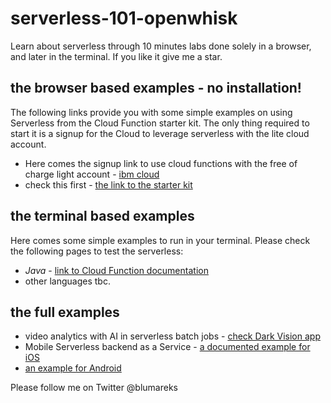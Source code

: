 # serverless-101-openwhisk
Learn about serverless through 10 minutes labs done solely in a browser, and later in the terminal. If you like it give me a star.

## the browser based examples - no installation!

The following links provide you with some simple examples on using Serverless from the Cloud Function starter kit. The only thing required to start it is a signup for the Cloud to leverage serverless with the lite cloud account. 

- Here comes the signup link to use cloud functions with the free of charge light account - [ibm cloud](https://ibm.biz/BdY7jj)
- check this first - [the link to the starter kit](https://console.bluemix.net/openwhisk)


## the terminal based examples

Here comes some simple examples to run in your terminal. Please check the following pages to test the serverless:

- *Java* - [link to Cloud Function documentation](https://console.bluemix.net/docs/openwhisk/openwhisk_actions.html#creating-java-actions)
- other languages tbc.

## the full examples

- video analytics with AI in serverless batch jobs - [check Dark Vision app](https://github.com/IBM-Cloud/openwhisk-darkvisionapp)
- Mobile Serverless backend as a Service - [a documented example for iOS](https://console.bluemix.net/docs/tutorials/serverless-mobile-backend.html#mobile-application-with-a-serverless-backend)
- [an example for Android](https://github.com/IBM-Cloud/serverless-followupapp-android)

Please follow me on Twitter @blumareks

